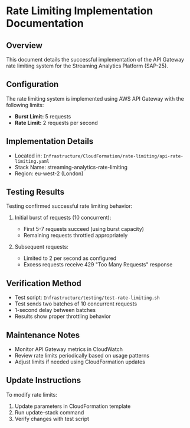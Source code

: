 # Rate Limiting Implementation Documentation

## Overview
This document details the successful implementation of the API Gateway rate limiting system for the Streaming Analytics Platform (SAP-25).

## Configuration
The rate limiting system is implemented using AWS API Gateway with the following limits:

- **Burst Limit:** 5 requests
- **Rate Limit:** 2 requests per second

## Implementation Details
- Located in: `Infrastructure/CloudFormation/rate-limiting/api-rate-limiting.yaml`
- Stack Name: streaming-analytics-rate-limiting
- Region: eu-west-2 (London)

## Testing Results
Testing confirmed successful rate limiting behavior:
1. Initial burst of requests (10 concurrent):
   - First 5-7 requests succeed (using burst capacity)
   - Remaining requests throttled appropriately

2. Subsequent requests:
   - Limited to 2 per second as configured
   - Excess requests receive 429 "Too Many Requests" response

## Verification Method
- Test script: `Infrastructure/testing/test-rate-limiting.sh`
- Test sends two batches of 10 concurrent requests
- 1-second delay between batches
- Results show proper throttling behavior

## Maintenance Notes
- Monitor API Gateway metrics in CloudWatch
- Review rate limits periodically based on usage patterns
- Adjust limits if needed using CloudFormation updates

## Update Instructions
To modify rate limits:
1. Update parameters in CloudFormation template
2. Run update-stack command
3. Verify changes with test script
